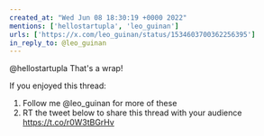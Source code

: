 ```yaml
---
created_at: "Wed Jun 08 18:30:19 +0000 2022"
mentions: ['hellostartupla', 'leo_guinan']
urls: ['https://x.com/leo_guinan/status/1534603700362256395']
in_reply_to: @leo_guinan
---
```


@hellostartupla That's a wrap!

If you enjoyed this thread:

1. Follow me @leo_guinan for more of these
2. RT the tweet below to share this thread with your audience https://t.co/r0W3tBGrHv